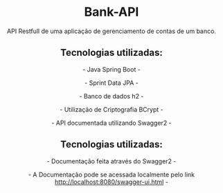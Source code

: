 <h1 align="center">Bank-API</h1>
<p align="center">API Restfull de uma aplicação de gerenciamento de contas de um banco.</p>

<h2 align="center">Tecnologias utilizadas:</h2>
<p align="center">- Java Spring Boot -</p>
<p align="center">- Sprint Data JPA -</p>
<p align="center">- Banco de dados h2 -</p>
<p align="center">- Utilização de Criptografia BCrypt -</p>
<p align="center">- API documentada utilizando Swagger2 -</p>

<h2 align="center">Tecnologias utilizadas:</h2>
<p align="center">- Documentação feita através do Swagger2  -</p>
<p align="center">- A Documentação pode se acessada localmente pelo link <a href="url">http://localhost:8080/swagger-ui.html</a>  -</p>
